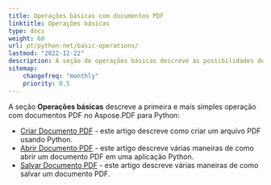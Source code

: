 ```yaml
---
title: Operações básicas com documentos PDF
linktitle: Operações básicas
type: docs
weight: 60
url: pt/python-net/basic-operations/
lastmod: "2022-12-22"
description: A seção de operações básicas descreve as possibilidades de abrir e salvar documentos PDF usando o Aspose.PDF para Python via .NET.
sitemap:
    changefreq: "monthly"
    priority: 0.5
---
```


A seção **Operações básicas** descreve a primeira e mais simples operação com documentos PDF no Aspose.PDF para Python:

- [Criar Documento PDF](/pdf/python-net/create-document/) - este artigo descreve como criar um arquivo PDF usando Python.
- [Abrir Documento PDF](/pdf/python-net/open-pdf-document/) - este artigo descreve várias maneiras de como abrir um documento PDF em uma aplicação Python.
- [Salvar Documento PDF](/pdf/python-net/save-pdf-document/) - este artigo descreve várias maneiras de como salvar um documento PDF.